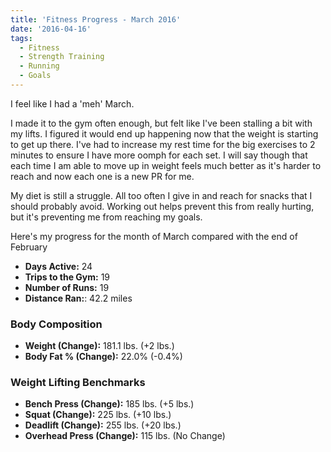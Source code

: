 ```yaml
---
title: 'Fitness Progress - March 2016'
date: '2016-04-16'
tags:
  - Fitness
  - Strength Training
  - Running
  - Goals
---
```


I feel like I had a 'meh' March.
<!-- excerpt -->

I made it to the gym often enough, but felt like I've been stalling a bit with my lifts. I figured it would end up happening now that the weight is starting to get up there. I've had to increase my rest time for the big exercises to 2 minutes to ensure I have more oomph for each set. I will say though that each time I am able to move up in weight feels much better as it's harder to reach and now each one is a new PR for me.

My diet is still a struggle. All too often I give in and reach for snacks that I should probably avoid. Working out helps prevent this from really hurting, but it's preventing me from reaching my goals.

Here's my progress for the month of March compared with the end of February

-   **Days Active:** 24
-   **Trips to the Gym:** 19
-   **Number of Runs:** 19
-   **Distance Ran:**: 42.2 miles

### Body Composition

-   **Weight (Change):** 181.1 lbs. (+2 lbs.)
-   **Body Fat % (Change):** 22.0% (-0.4%)

### Weight Lifting Benchmarks

-   **Bench Press (Change):** 185 lbs. (+5 lbs.)
-   **Squat (Change):** 225 lbs. (+10 lbs.)
-   **Deadlift (Change):** 255 lbs. (+20 lbs.)
-   **Overhead Press (Change):** 115 lbs. (No Change)
